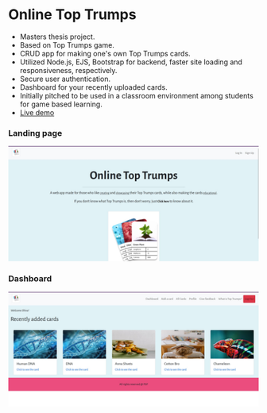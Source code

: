 # Online Top Trumps

- Masters thesis project.
- Based on Top Trumps game.
- CRUD app for making one's own Top Trumps cards.
- Utilized Node.js, EJS, Bootstrap for backend, faster site loading and responsiveness, respectively.
- Secure user authentication.
- Dashboard for your recently uploaded cards.
- Initially pitched to be used in a classroom environment among students for game based learning.
- [Live demo](https://online-top-trumps.herokuapp.com/)

### Landing page

![Landing Page](/landing-page.jpg)

### Dashboard

![Dashboard page](/dashboard.jpg)

